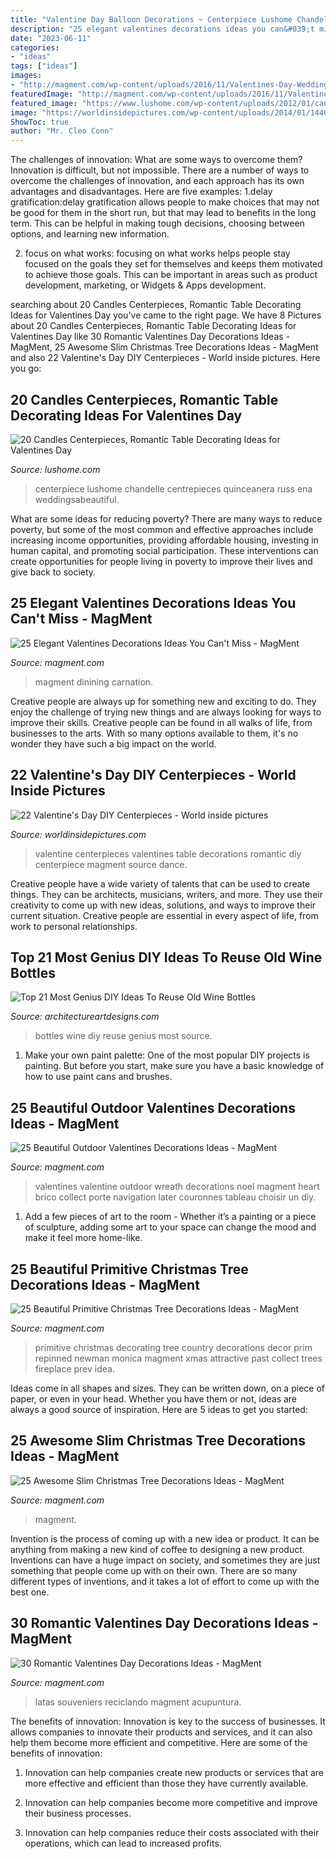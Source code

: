 ```yaml
---
title: "Valentine Day Balloon Decorations ~ Centerpiece Lushome Chandelle Centrepieces Quinceanera Russ Ena Weddingsabeautiful"
description: "25 elegant valentines decorations ideas you can&#039;t miss"
date: "2023-06-11"
categories:
- "ideas"
tags: ["ideas"]
images:
- "http://magment.com/wp-content/uploads/2016/11/Valentines-Day-Wedding-Centerpiece.jpg"
featuredImage: "http://magment.com/wp-content/uploads/2016/11/Valentines-Day-Wedding-Centerpiece.jpg"
featured_image: "https://www.lushome.com/wp-content/uploads/2012/01/candles-centerpiece-table-decorating-ideas-valentines-day-15.jpg"
image: "https://worldinsidepictures.com/wp-content/uploads/2014/01/1440.jpg"
ShowToc: true
author: "Mr. Cleo Conn"
---
```



The challenges of innovation: What are some ways to overcome them?
Innovation is difficult, but not impossible. There are a number of ways to overcome the challenges of innovation, and each approach has its own advantages and disadvantages. Here are five examples:
1.delay gratification:delay gratification allows people to make choices that may not be good for them in the short run, but that may lead to benefits in the long term. This can be helpful in making tough decisions, choosing between options, and learning new information.

2. focus on what works: focusing on what works helps people stay focused on the goals they set for themselves and keeps them motivated to achieve those goals. This can be important in areas such as product development, marketing, or Widgets & Apps development.


	

		
searching about 20 Candles Centerpieces, Romantic Table Decorating Ideas for Valentines Day you've came to the right page. We have 8 Pictures about 20 Candles Centerpieces, Romantic Table Decorating Ideas for Valentines Day like 30 Romantic Valentines Day Decorations Ideas - MagMent, 25 Awesome Slim Christmas Tree Decorations Ideas - MagMent and also 22 Valentine&#039;s Day DIY Centerpieces - World inside pictures. Here you go:
		
    
## 20 Candles Centerpieces, Romantic Table Decorating Ideas For Valentines Day

<img loading=lazy src="https://www.lushome.com/wp-content/uploads/2012/01/candles-centerpiece-table-decorating-ideas-valentines-day-15.jpg" onerror="this.onerror=null;this.src='https://tse2.mm.bing.net/th?id=OIP.raOeiHFt8HISOImLNJbzuAAAAA&amp;pid=15.1';" alt="20 Candles Centerpieces, Romantic Table Decorating Ideas for Valentines Day">

_Source: lushome.com_

>centerpiece lushome chandelle centrepieces quinceanera russ ena weddingsabeautiful. 

	

What are some ideas for reducing poverty?
There are many ways to reduce poverty, but some of the most common and effective approaches include increasing income opportunities, providing affordable housing, investing in human capital, and promoting social participation. These interventions can create opportunities for people living in poverty to improve their lives and give back to society.

    
## 25 Elegant Valentines Decorations Ideas You Can&#039;t Miss - MagMent

<img loading=lazy src="http://magment.com/wp-content/uploads/2016/11/Valentines-Day-Wedding-Centerpiece.jpg" onerror="this.onerror=null;this.src='https://tse3.mm.bing.net/th?id=OIP.9wWqkp_qQ0GZ4KLQv8xSSQHaLH&amp;pid=15.1';" alt="25 Elegant Valentines Decorations Ideas You Can&#039;t Miss - MagMent">

_Source: magment.com_

>magment dinining carnation. 

	

Creative people are always up for something new and exciting to do. They enjoy the challenge of trying new things and are always looking for ways to improve their skills. Creative people can be found in all walks of life, from businesses to the arts. With so many options available to them, it's no wonder they have such a big impact on the world.

    
## 22 Valentine&#039;s Day DIY Centerpieces - World Inside Pictures

<img loading=lazy src="https://worldinsidepictures.com/wp-content/uploads/2014/01/1440.jpg" onerror="this.onerror=null;this.src='https://tse3.mm.bing.net/th?id=OIP.TIEi7azUCvq1EKb1LYyp9wHaJ4&amp;pid=15.1';" alt="22 Valentine&#039;s Day DIY Centerpieces - World inside pictures">

_Source: worldinsidepictures.com_

>valentine centerpieces valentines table decorations romantic diy centerpiece magment source dance. 

	

Creative people have a wide variety of talents that can be used to create things. They can be architects, musicians, writers, and more. They use their creativity to come up with new ideas, solutions, and ways to improve their current situation. Creative people are essential in every aspect of life, from work to personal relationships.

    
## Top 21 Most Genius DIY Ideas To Reuse Old Wine Bottles

<img loading=lazy src="http://www.architectureartdesigns.com/wp-content/uploads/2015/09/11108.jpg" onerror="this.onerror=null;this.src='https://tse2.mm.bing.net/th?id=OIP.XOsQbLvx-hDdqBIwOi7CBAHaLG&amp;pid=15.1';" alt="Top 21 Most Genius DIY Ideas To Reuse Old Wine Bottles">

_Source: architectureartdesigns.com_

>bottles wine diy reuse genius most source. 

	

1. Make your own paint palette: One of the most popular DIY projects is painting. But before you start, make sure you have a basic knowledge of how to use paint cans and brushes.

    
## 25 Beautiful Outdoor Valentines Decorations Ideas - MagMent

<img loading=lazy src="https://www.magment.com/wp-content/uploads/2016/11/Valentines-Day-Heart-Wreath-Craft.jpg" onerror="this.onerror=null;this.src='https://tse3.mm.bing.net/th?id=OIP.eSgR030BCL2EB9iWWe5V5QHaJ4&amp;pid=15.1';" alt="25 Beautiful Outdoor Valentines Decorations Ideas - MagMent">

_Source: magment.com_

>valentines valentine outdoor wreath decorations noel magment heart brico collect porte navigation later couronnes tableau choisir un diy. 

	

1. Add a few pieces of art to the room - Whether it’s a painting or a piece of sculpture, adding some art to your space can change the mood and make it feel more home-like.

    
## 25 Beautiful Primitive Christmas Tree Decorations Ideas - MagMent

<img loading=lazy src="https://www.magment.com/wp-content/uploads/2016/10/Primitive-Christmas-Tree-Decorating-Ideas-For-2016.jpg" onerror="this.onerror=null;this.src='https://tse1.mm.bing.net/th?id=OIP.wk_OfwIAJtbJaHNCNDR0_gHaJ4&amp;pid=15.1';" alt="25 Beautiful Primitive Christmas Tree Decorations Ideas - MagMent">

_Source: magment.com_

>primitive christmas decorating tree country decorations decor prim repinned newman monica magment xmas attractive past collect trees fireplace prev idea. 

	

Ideas come in all shapes and sizes. They can be written down, on a piece of paper, or even in your head. Whether you have them or not, ideas are always a good source of inspiration. Here are 5 ideas to get you started: 

    
## 25 Awesome Slim Christmas Tree Decorations Ideas - MagMent

<img loading=lazy src="http://magment.com/wp-content/uploads/2016/10/The-Train-around-Christmas-Tree-Candy.jpg" onerror="this.onerror=null;this.src='https://tse3.mm.bing.net/th?id=OIP.W7LjN1I9OgolPqgR088R9gHaLI&amp;pid=15.1';" alt="25 Awesome Slim Christmas Tree Decorations Ideas - MagMent">

_Source: magment.com_

>magment. 

	

Invention is the process of coming up with a new idea or product. It can be anything from making a new kind of coffee to designing a new product. Inventions can have a huge impact on society, and sometimes they are just something that people come up with on their own. There are so many different types of inventions, and it takes a lot of effort to come up with the best one.

    
## 30 Romantic Valentines Day Decorations Ideas - MagMent

<img loading=lazy src="http://magment.com/wp-content/uploads/2016/11/Valentine-Table-Centerpieces.jpg" onerror="this.onerror=null;this.src='https://tse4.mm.bing.net/th?id=OIP._ND39nvxVzo_K9Uac59e5AHaJ4&amp;pid=15.1';" alt="30 Romantic Valentines Day Decorations Ideas - MagMent">

_Source: magment.com_

>latas souveniers reciclando magment acupuntura. 

	

The benefits of innovation:
Innovation is key to the success of businesses. It allows companies to innovate their products and services, and it can also help them become more efficient and competitive. Here are some of the benefits of innovation:
1. Innovation can help companies create new products or services that are more effective and efficient than those they have currently available.

2. Innovation can help companies become more competitive and improve their business processes.

3. Innovation can help companies reduce their costs associated with their operations, which can lead to increased profits.

